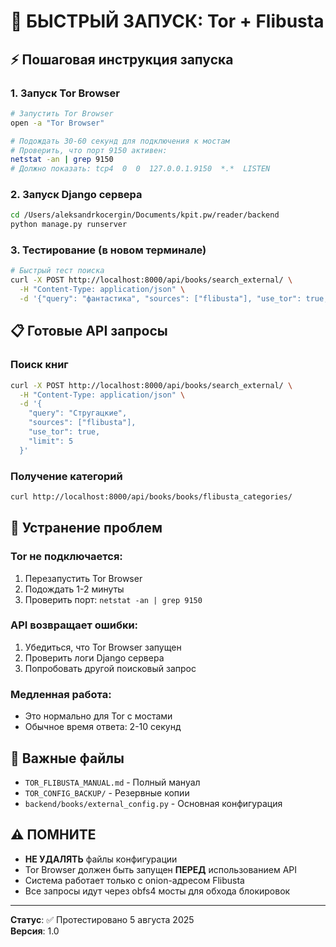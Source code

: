 # 🚀 БЫСТРЫЙ ЗАПУСК: Tor + Flibusta

## ⚡ Пошаговая инструкция запуска

### 1. Запуск Tor Browser
```bash
# Запустить Tor Browser
open -a "Tor Browser"

# Подождать 30-60 секунд для подключения к мостам
# Проверить, что порт 9150 активен:
netstat -an | grep 9150
# Должно показать: tcp4  0  0  127.0.0.1.9150  *.*  LISTEN
```

### 2. Запуск Django сервера
```bash
cd /Users/aleksandrkocergin/Documents/kpit.pw/reader/backend
python manage.py runserver
```

### 3. Тестирование (в новом терминале)
```bash
# Быстрый тест поиска
curl -X POST http://localhost:8000/api/books/search_external/ \
  -H "Content-Type: application/json" \
  -d '{"query": "фантастика", "sources": ["flibusta"], "use_tor": true, "limit": 3}'
```

## 📋 Готовые API запросы

### Поиск книг
```bash
curl -X POST http://localhost:8000/api/books/search_external/ \
  -H "Content-Type: application/json" \
  -d '{
    "query": "Стругацкие",
    "sources": ["flibusta"],
    "use_tor": true,
    "limit": 5
  }'
```

### Получение категорий
```bash
curl http://localhost:8000/api/books/books/flibusta_categories/
```

## 🔧 Устранение проблем

### Tor не подключается:
1. Перезапустить Tor Browser
2. Подождать 1-2 минуты
3. Проверить порт: `netstat -an | grep 9150`

### API возвращает ошибки:
1. Убедиться, что Tor Browser запущен
2. Проверить логи Django сервера
3. Попробовать другой поисковый запрос

### Медленная работа:
- Это нормально для Tor с мостами
- Обычное время ответа: 2-10 секунд

## 📁 Важные файлы

- `TOR_FLIBUSTA_MANUAL.md` - Полный мануал
- `TOR_CONFIG_BACKUP/` - Резервные копии
- `backend/books/external_config.py` - Основная конфигурация

## ⚠️ ПОМНИТЕ

- **НЕ УДАЛЯТЬ** файлы конфигурации
- Tor Browser должен быть запущен **ПЕРЕД** использованием API
- Система работает только с onion-адресом Flibusta
- Все запросы идут через obfs4 мосты для обхода блокировок

---

**Статус**: ✅ Протестировано 5 августа 2025  
**Версия**: 1.0